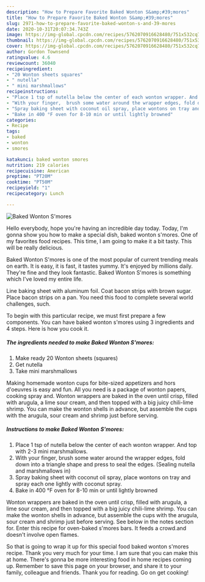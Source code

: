 ```yaml
---
description: "How to Prepare Favorite Baked Wonton S&amp;#39;mores"
title: "How to Prepare Favorite Baked Wonton S&amp;#39;mores"
slug: 2971-how-to-prepare-favorite-baked-wonton-s-and-39-mores
date: 2020-10-31T20:07:34.743Z
image: https://img-global.cpcdn.com/recipes/5762070916628480/751x532cq70/baked-wonton-smores-recipe-main-photo.jpg
thumbnail: https://img-global.cpcdn.com/recipes/5762070916628480/751x532cq70/baked-wonton-smores-recipe-main-photo.jpg
cover: https://img-global.cpcdn.com/recipes/5762070916628480/751x532cq70/baked-wonton-smores-recipe-main-photo.jpg
author: Gordon Townsend
ratingvalue: 4.6
reviewcount: 36040
recipeingredient:
- "20 Wonton sheets squares"
- " nutella"
- " mini marshmallows"
recipeinstructions:
- "Place 1 tsp of nutella below the center of each wonton wrapper. And top with 2-3 mini marshmallows."
- "With your finger,  brush some water around the wrapper edges, fold down into a triangle shape and press to seal the edges. (Sealing nutella and marshmallows in)"
- "Spray baking sheet with coconut oil spray, place wontons on tray and spray each one lightly with coconut spray."
- "Bake in 400 °F oven for 8-10 min or until lightly browned"
categories:
- Recipe
tags:
- baked
- wonton
- smores

katakunci: baked wonton smores 
nutrition: 219 calories
recipecuisine: American
preptime: "PT20M"
cooktime: "PT50M"
recipeyield: "1"
recipecategory: Lunch

---
```



![Baked Wonton S&#39;mores](https://img-global.cpcdn.com/recipes/5762070916628480/751x532cq70/baked-wonton-smores-recipe-main-photo.jpg)

Hello everybody, hope you're having an incredible day today. Today, I'm gonna show you how to make a special dish, baked wonton s&#39;mores. One of my favorites food recipes. This time, I am going to make it a bit tasty. This will be really delicious.

Baked Wonton S&#39;mores is one of the most popular of current trending meals on earth. It is easy, it is fast, it tastes yummy. It's enjoyed by millions daily. They're fine and they look fantastic. Baked Wonton S&#39;mores is something which I've loved my entire life.

Line baking sheet with aluminum foil. Coat bacon strips with brown sugar. Place bacon strips on a pan. You need this food to complete several world challenges, such.


To begin with this particular recipe, we must first prepare a few components. You can have baked wonton s&#39;mores using 3 ingredients and 4 steps. Here is how you cook it.

<!--inarticleads1-->

##### The ingredients needed to make Baked Wonton S&#39;mores:

1. Make ready 20 Wonton sheets (squares)
1. Get  nutella
1. Take  mini marshmallows


Making homemade wonton cups for bite-sized appetizers and hors d&#39;oeuvres is easy and fun. All you need is a package of wonton papers, cooking spray and. Wonton wrappers are baked in the oven until crisp, filled with arugula, a lime sour cream, and then topped with a big juicy chili-lime shrimp. You can make the wonton shells in advance, but assemble the cups with the arugula, sour cream and shrimp just before serving. 

<!--inarticleads2-->

##### Instructions to make Baked Wonton S&#39;mores:

1. Place 1 tsp of nutella below the center of each wonton wrapper. And top with 2-3 mini marshmallows.
1. With your finger,  brush some water around the wrapper edges, fold down into a triangle shape and press to seal the edges. (Sealing nutella and marshmallows in)
1. Spray baking sheet with coconut oil spray, place wontons on tray and spray each one lightly with coconut spray.
1. Bake in 400 °F oven for 8-10 min or until lightly browned


Wonton wrappers are baked in the oven until crisp, filled with arugula, a lime sour cream, and then topped with a big juicy chili-lime shrimp. You can make the wonton shells in advance, but assemble the cups with the arugula, sour cream and shrimp just before serving. See below in the notes section for. Enter this recipe for oven-baked s&#39;mores bars. It feeds a crowd.and doesn&#39;t involve open flames. 

So that is going to wrap it up for this special food baked wonton s&#39;mores recipe. Thank you very much for your time. I am sure that you can make this at home. There's gonna be more interesting food in home recipes coming up. Remember to save this page on your browser, and share it to your family, colleague and friends. Thank you for reading. Go on get cooking!
